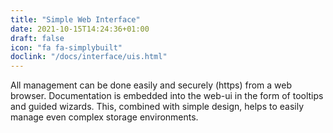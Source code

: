 ```yaml
---
title: "Simple Web Interface"
date: 2021-10-15T14:24:36+01:00
draft: false
icon: "fa fa-simplybuilt"
doclink: "/docs/interface/uis.html"
---
```


All management can be done easily and securely (https) from a web browser.
Documentation is embedded into the web-ui in the form of tooltips and guided wizards. This, combined with simple design, helps to easily manage even complex storage environments.